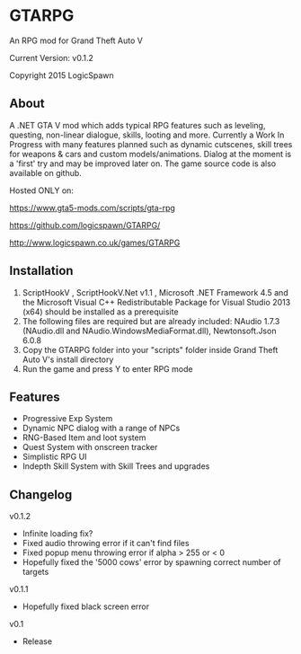 # GTARPG
An RPG mod for Grand Theft Auto V

Current Version: v0.1.2

Copyright 2015 LogicSpawn

About
-----

A .NET GTA V mod which adds typical RPG features such as leveling, questing, non-linear
dialogue, skills, looting and more. Currently a Work In Progress with many features planned
such as dynamic cutscenes, skill trees for weapons & cars and custom models/animations. Dialog
at the moment is a 'first' try and may be improved later on. The game source code is also available on github.

Hosted ONLY on:

https://www.gta5-mods.com/scripts/gta-rpg

https://github.com/logicspawn/GTARPG/

http://www.logicspawn.co.uk/games/GTARPG


Installation
------------
1. ScriptHookV  , ScriptHookV.Net v1.1 , Microsoft .NET  Framework  4.5 and the  Microsoft
 Visual  C++ Redistributable Package for Visual Studio 2013 (x64) should be installed as a prerequisite
2. The following files are required but are already included: NAudio 1.7.3 (NAudio.dll and NAudio.WindowsMediaFormat.dll), Newtonsoft.Json 6.0.8
3. Copy the GTARPG folder into your "scripts" folder inside Grand Theft Auto V's install
directory
4. Run the game and press Y to enter RPG mode

Features
------
- Progressive Exp System
- Dynamic NPC dialog with a range of NPCs
- RNG-Based Item and loot system
- Quest System with onscreen tracker
- Simplistic RPG UI
- Indepth Skill System with Skill Trees and upgrades

Changelog 
------ 
v0.1.2
- Infinite loading fix?
- Fixed audio throwing error if it can't find files
- Fixed popup menu throwing error if alpha > 255 or < 0
- Hopefully fixed the '5000 cows' error by spawning correct number of targets

v0.1.1 
- Hopefully fixed black screen error 

v0.1 
- Release
